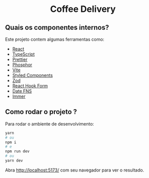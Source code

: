 <h1 align="center">
  Coffee Delivery
</h1>



## Quais os componentes internos?

Este projeto contem algumas ferramentas como:

- [React](https://reactjs.org/)
- [TypeScript](https://www.typescriptlang.org/)
- [Prettier](https://prettier.io/)
- [Phosphor](https://phosphoricons.com/)
- [Vite](https://vitejs.dev/)
- [Styled Components](https://styled-components.com/)
- [Zod](https://github.com/colinhacks/zod)
- [React Hook Form](https://react-hook-form.com/)
- [Date FNS](https://date-fns.org/)
- [Immer](https://github.com/immerjs/immer)

## Como rodar o projeto ?

Para rodar o ambiente de desenvolvimento:

```bash
yarn
# ou
npm i
# e
npm run dev
# ou
yarn dev
```

Abra [http://localhost:5173/](http://localhost:5173) com seu navegador para ver o resultado.
